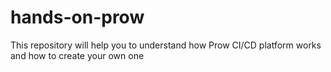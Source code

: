 # hands-on-prow
This repository will help you to understand how Prow CI/CD platform works and how to create your own one
